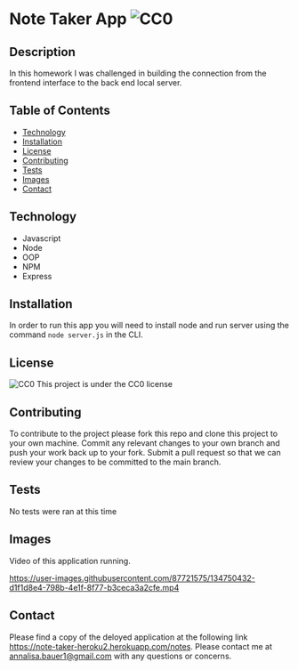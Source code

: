 # Note Taker App ![CC0](https://img.shields.io/badge/badge-CC0-blue)

## Description

In this homework I was challenged in building the connection from the frontend interface to the back end local server.

## Table of Contents

* [Technology](#technology)
* [Installation](#installation)
* [License](#license)
* [Contributing](#contributing)
* [Tests](#tests)
* [Images](#images)
* [Contact](#contact)

## Technology
- Javascript
- Node
- OOP
- NPM
- Express

## Installation
In order to run this app you will need to install node and run server using the command `node server.js` in the CLI.

## License
![CC0](https://img.shields.io/badge/badge-CC0-blue)
    This project is under the CC0 license
    
## Contributing
To contribute to the project please fork this repo and clone this project to your own machine. Commit any relevant changes to your own branch and push your work back up to your fork. Submit a pull request so that we can review your changes to be committed to the main branch.

## Tests
No tests were ran at this time

## Images
Video of this application running.

https://user-images.githubusercontent.com/87721575/134750432-d1f1d8e4-798b-4e1f-8f77-b3ceca3a2cfe.mp4

## Contact
Please find a copy of the deloyed application at the following link  https://note-taker-heroku2.herokuapp.com/notes. Please contact me at annalisa.bauer1@gmail.com with any questions or concerns.

